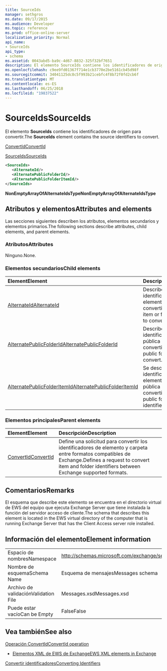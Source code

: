 ```yaml
---
title: SourceIds
manager: sethgros
ms.date: 09/17/2015
ms.audience: Developer
ms.topic: reference
ms.prod: office-online-server
localization_priority: Normal
api_name:
- SourceIds
api_type:
- schema
ms.assetid: 0043abd5-ba9c-4d67-8832-325f32bf7651
description: El elemento SourceIds contiene los identificadores de origen para convertir.
ms.openlocfilehash: c9ee9fd01367f714e1cb3770e2be5161cb45d98f
ms.sourcegitcommit: 34041125dc8c5f993b21cebfc4f8b72f0fd2cb6f
ms.translationtype: MT
ms.contentlocale: es-ES
ms.lasthandoff: 06/25/2018
ms.locfileid: "19837522"
---
```

# <a name="sourceids"></a><span data-ttu-id="434c6-103">SourceIds</span><span class="sxs-lookup"><span data-stu-id="434c6-103">SourceIds</span></span>

<span data-ttu-id="434c6-104">El elemento **SourceIds** contiene los identificadores de origen para convertir.</span><span class="sxs-lookup"><span data-stu-id="434c6-104">The **SourceIds** element contains the source identifiers to convert.</span></span> 
  
[<span data-ttu-id="434c6-105">ConvertId</span><span class="sxs-lookup"><span data-stu-id="434c6-105">ConvertId</span></span>](convertid.md)
  
[<span data-ttu-id="434c6-106">SourceIds</span><span class="sxs-lookup"><span data-stu-id="434c6-106">SourceIds</span></span>](sourceids.md)
  
```xml
<SourceIds>
   <AlternateId/>
   <AlternatePublicFolderId/>
   <AlternatePublicFolderItemId/>
</SourceIds>
```

 <span data-ttu-id="434c6-107">**NonEmptyArrayOfAlternateIdsType**</span><span class="sxs-lookup"><span data-stu-id="434c6-107">**NonEmptyArrayOfAlternateIdsType**</span></span>
## <a name="attributes-and-elements"></a><span data-ttu-id="434c6-108">Atributos y elementos</span><span class="sxs-lookup"><span data-stu-id="434c6-108">Attributes and elements</span></span>

<span data-ttu-id="434c6-109">Las secciones siguientes describen los atributos, elementos secundarios y elementos primarios.</span><span class="sxs-lookup"><span data-stu-id="434c6-109">The following sections describe attributes, child elements, and parent elements.</span></span>
  
### <a name="attributes"></a><span data-ttu-id="434c6-110">Atributos</span><span class="sxs-lookup"><span data-stu-id="434c6-110">Attributes</span></span>

<span data-ttu-id="434c6-111">Ninguno.</span><span class="sxs-lookup"><span data-stu-id="434c6-111">None.</span></span>
  
### <a name="child-elements"></a><span data-ttu-id="434c6-112">Elementos secundarios</span><span class="sxs-lookup"><span data-stu-id="434c6-112">Child elements</span></span>

|<span data-ttu-id="434c6-113">**Element**</span><span class="sxs-lookup"><span data-stu-id="434c6-113">**Element**</span></span>|<span data-ttu-id="434c6-114">**Descripción**</span><span class="sxs-lookup"><span data-stu-id="434c6-114">**Description**</span></span>|
|:-----|:-----|
|[<span data-ttu-id="434c6-115">AlternateId</span><span class="sxs-lookup"><span data-stu-id="434c6-115">AlternateId</span></span>](alternateid.md) <br/> |<span data-ttu-id="434c6-116">Describe un identificador de elemento o carpeta para convertir.</span><span class="sxs-lookup"><span data-stu-id="434c6-116">Describes an item or folder identifier to convert.</span></span>  <br/> |
|[<span data-ttu-id="434c6-117">AlternatePublicFolderId</span><span class="sxs-lookup"><span data-stu-id="434c6-117">AlternatePublicFolderId</span></span>](alternatepublicfolderid.md) <br/> |<span data-ttu-id="434c6-118">Describe un identificador de carpeta pública para convertir.</span><span class="sxs-lookup"><span data-stu-id="434c6-118">Describes a public folder identifier to convert.</span></span>  <br/> |
|[<span data-ttu-id="434c6-119">AlternatePublicFolderItemId</span><span class="sxs-lookup"><span data-stu-id="434c6-119">AlternatePublicFolderItemId</span></span>](alternatepublicfolderitemid.md) <br/> |<span data-ttu-id="434c6-120">Se describe un identificador de elemento de la carpeta pública para convertir.</span><span class="sxs-lookup"><span data-stu-id="434c6-120">Describes a public folder item identifier to convert.</span></span>  <br/> |
   
### <a name="parent-elements"></a><span data-ttu-id="434c6-121">Elementos principales</span><span class="sxs-lookup"><span data-stu-id="434c6-121">Parent elements</span></span>

|<span data-ttu-id="434c6-122">**Element**</span><span class="sxs-lookup"><span data-stu-id="434c6-122">**Element**</span></span>|<span data-ttu-id="434c6-123">**Descripción**</span><span class="sxs-lookup"><span data-stu-id="434c6-123">**Description**</span></span>|
|:-----|:-----|
|[<span data-ttu-id="434c6-124">ConvertId</span><span class="sxs-lookup"><span data-stu-id="434c6-124">ConvertId</span></span>](convertid.md) <br/> |<span data-ttu-id="434c6-125">Define una solicitud para convertir los identificadores de elemento y carpeta entre formatos compatibles de Exchange.</span><span class="sxs-lookup"><span data-stu-id="434c6-125">Defines a request to convert item and folder identifiers between Exchange supported formats.</span></span>  <br/> |
   
## <a name="remarks"></a><span data-ttu-id="434c6-126">Comentarios</span><span class="sxs-lookup"><span data-stu-id="434c6-126">Remarks</span></span>

<span data-ttu-id="434c6-127">El esquema que describe este elemento se encuentra en el directorio virtual de EWS del equipo que ejecuta Exchange Server que tiene instalada la función del servidor acceso de cliente.</span><span class="sxs-lookup"><span data-stu-id="434c6-127">The schema that describes this element is located in the EWS virtual directory of the computer that is running Exchange Server that has the Client Access server role installed.</span></span>
  
## <a name="element-information"></a><span data-ttu-id="434c6-128">Información del elemento</span><span class="sxs-lookup"><span data-stu-id="434c6-128">Element information</span></span>

|||
|:-----|:-----|
|<span data-ttu-id="434c6-129">Espacio de nombres</span><span class="sxs-lookup"><span data-stu-id="434c6-129">Namespace</span></span>  <br/> |http://schemas.microsoft.com/exchange/services/2006/messages  <br/> |
|<span data-ttu-id="434c6-130">Nombre de esquema</span><span class="sxs-lookup"><span data-stu-id="434c6-130">Schema Name</span></span>  <br/> |<span data-ttu-id="434c6-131">Esquema de mensajes</span><span class="sxs-lookup"><span data-stu-id="434c6-131">Messages schema</span></span>  <br/> |
|<span data-ttu-id="434c6-132">Archivo de validación</span><span class="sxs-lookup"><span data-stu-id="434c6-132">Validation File</span></span>  <br/> |<span data-ttu-id="434c6-133">Messages.xsd</span><span class="sxs-lookup"><span data-stu-id="434c6-133">Messages.xsd</span></span>  <br/> |
|<span data-ttu-id="434c6-134">Puede estar vacío</span><span class="sxs-lookup"><span data-stu-id="434c6-134">Can be Empty</span></span>  <br/> |<span data-ttu-id="434c6-135">False</span><span class="sxs-lookup"><span data-stu-id="434c6-135">False</span></span>  <br/> |
   
## <a name="see-also"></a><span data-ttu-id="434c6-136">Vea también</span><span class="sxs-lookup"><span data-stu-id="434c6-136">See also</span></span>



[<span data-ttu-id="434c6-137">Operación ConvertId</span><span class="sxs-lookup"><span data-stu-id="434c6-137">ConvertId operation</span></span>](convertid-operation.md)


- [<span data-ttu-id="434c6-138">Elementos XML de EWS de Exchange</span><span class="sxs-lookup"><span data-stu-id="434c6-138">EWS XML elements in Exchange</span></span>](ews-xml-elements-in-exchange.md)


[<span data-ttu-id="434c6-139">Convertir identificadores</span><span class="sxs-lookup"><span data-stu-id="434c6-139">Converting Identifiers</span></span>](http://msdn.microsoft.com/library/a5391746-b6ef-4f48-8fc8-8255258651aa%28Office.15%29.aspx)

